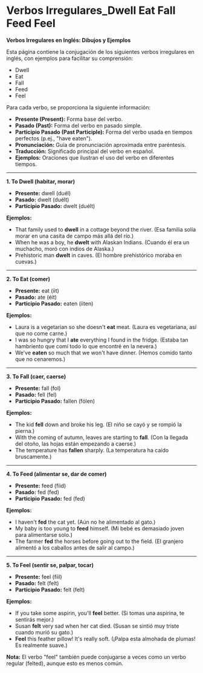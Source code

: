 # Verbos Irregulares_Dwell Eat Fall Feed Feel



**Verbos Irregulares en Inglés: Dibujos y Ejemplos**

Esta página contiene la conjugación de los siguientes verbos irregulares en inglés, con ejemplos para facilitar su comprensión:

*   Dwell
*   Eat
*   Fall
*   Feed
*   Feel

Para cada verbo, se proporciona la siguiente información:

*   **Presente (Present):** Forma base del verbo.
*   **Pasado (Past):** Forma del verbo en pasado simple.
*   **Participio Pasado (Past Participle):** Forma del verbo usada en tiempos perfectos (p.ej., "have eaten").
*   **Pronunciación:** Guía de pronunciación aproximada entre paréntesis.
*   **Traducción:** Significado principal del verbo en español.
*   **Ejemplos:** Oraciones que ilustran el uso del verbo en diferentes tiempos.

---

**1. To Dwell (habitar, morar)**

*   **Presente:** dwell (duél)
*   **Pasado:** dwelt (duélt)
*   **Participio Pasado:** dwelt (duélt)

**Ejemplos:**

*   That family used to **dwell** in a cottage beyond the river. (Esa familia solía morar en una casita de campo más allá del río.)
*   When he was a boy, he **dwelt** with Alaskan Indians. (Cuando él era un muchacho, moró con indios de Alaska.)
*   Prehistoric man **dwelt** in caves. (El hombre prehistórico moraba en cuevas.)

---

**2. To Eat (comer)**

*   **Presente:** eat (íit)
*   **Pasado:** ate (éit)
*   **Participio Pasado:** eaten (íiten)

**Ejemplos:**

*   Laura is a vegetarian so she doesn't **eat** meat. (Laura es vegetariana, así que no come carne.)
*   I was so hungry that I **ate** everything I found in the fridge. (Estaba tan hambriento que comí todo lo que encontré en la nevera.)
*   We've **eaten** so much that we won't have dinner. (Hemos comido tanto que no cenaremos.)

---

**3. To Fall (caer, caerse)**

*   **Presente:** fall (fol)
*   **Pasado:** fell (fel)
*   **Participio Pasado:** fallen (fólen)

**Ejemplos:**

*   The kid **fell** down and broke his leg. (El niño se cayó y se rompió la pierna.)
*   With the coming of autumn, leaves are starting to **fall**. (Con la llegada del otoño, las hojas están empezando a caerse.)
*   The temperature has **fallen** sharply. (La temperatura ha caído bruscamente.)

---

**4. To Feed (alimentar se, dar de comer)**

*   **Presente:** feed (fíid)
*   **Pasado:** fed (fed)
*   **Participio Pasado:** fed (fed)

**Ejemplos:**

*   I haven't **fed** the cat yet. (Aún no he alimentado al gato.)
*   My baby is too young to **feed** himself. (Mi bebé es demasiado joven para alimentarse solo.)
*   The farmer **fed** the horses before going out to the field. (El granjero alimentó a los caballos antes de salir al campo.)

---

**5. To Feel (sentir se, palpar, tocar)**

*   **Presente:** feel (fíil)
*   **Pasado:** felt (felt)
*   **Participio Pasado:** felt (felt)

**Ejemplos:**

*   If you take some aspirin, you'll **feel** better. (Si tomas una aspirina, te sentirás mejor.)
*   Susan **felt** very sad when her cat died. (Susan se sintió muy triste cuando murió su gato.)
*   **Feel** this feather pillow! It's really soft. (¡Palpa esta almohada de plumas! Es realmente suave.)

**Nota:** El verbo "feel" también puede conjugarse a veces como un verbo regular (felted), aunque esto es menos común.
